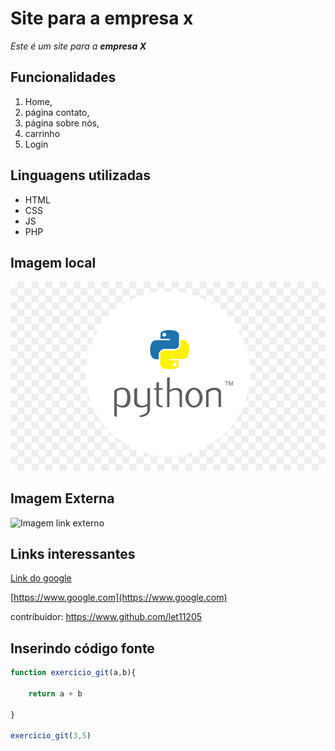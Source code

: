 # __Site para a empresa x__
_Este é um site para a **empresa X**_

## __Funcionalidades__
1. Home, 
2. página contato, 
3. página sobre nós, 
4. carrinho 
5. Login

## __Linguagens utilizadas__

* HTML
* CSS
* JS
* PHP

## __Imagem local__

![Imagem local](imagens/imagem%20local.jpg)

## __Imagem Externa__

![Imagem link externo](https://upload.wikimedia.org/wikipedia/commons/thumb/2/27/PHP-logo.svg/1280px-PHP-logo.svg.png)

## __Links interessantes__

[Link do google](https://www.google.com)

[https://www.google.com](https://www.google.com)

contribuidor: https://www.github.com/let11205


## __Inserindo código fonte__

```Javascript
function exercicio_git(a,b){

    return a + b

}

exercicio_git(3,5)

```
